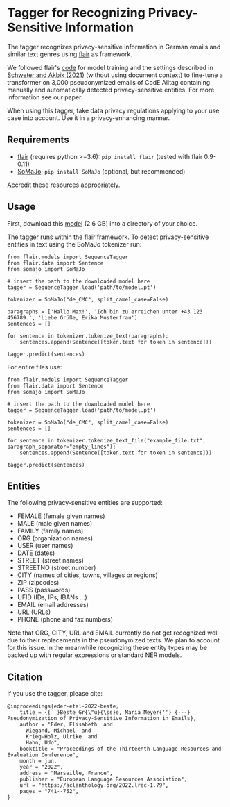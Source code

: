 # Tagger for Recognizing Privacy-Sensitive Information

The tagger recognizes privacy-sensitive information in German emails and similar text genres using [flair](https://github.com/flairNLP/flair) as framework. 

We followed flair's [code](https://github.com/flairNLP/flair/blob/master/resources/docs/TUTORIAL_7_TRAINING_A_MODEL.md#training-a-named-entity-recognition-ner-model-with-transformers) for model training and the settings described in [Schweter and Akbik (2021)](https://arxiv.org/abs/2011.06993) (without using document context) to fine-tune a transformer on 3,000 pseudonymized emails of CodE Alltag containing manually and automatically detected privacy-sensitive entities. For more information see our paper.

When using this tagger, take data privacy regulations applying to your use case into account. Use it in a privacy-enhancing manner.

## Requirements

- [flair](https://github.com/flairNLP/flair) (requires python >=3.6): `pip install flair`
  (tested with flair 0.9-0.11)
- [SoMaJo](https://github.com/tsproisl/SoMaJo): `pip install SoMaJo`
  (optional, but recommended)

Accredit these resources appropriately.

## Usage

First, download this [model](https://privacy-tagger.aau.at/model.pt) (2.6 GB) into a directory of your choice.

The tagger runs within the flair framework. 
To detect privacy-sensitive entities in text using the SoMaJo tokenizer run:

```
from flair.models import SequenceTagger
from flair.data import Sentence
from somajo import SoMaJo

# insert the path to the downloaded model here
tagger = SequenceTagger.load('path/to/model.pt')

tokenizer = SoMaJo("de_CMC", split_camel_case=False)

paragraphs = ['Hallo Max!', 'Ich bin zu erreichen unter +43 123 456789.', 'Liebe Grüße, Erika Musterfrau']
sentences = []

for sentence in tokenizer.tokenize_text(paragraphs):
    sentences.append(Sentence([token.text for token in sentence]))
    
tagger.predict(sentences)
```

For entire files use:

```
from flair.models import SequenceTagger
from flair.data import Sentence
from somajo import SoMaJo

# insert the path to the downloaded model here
tagger = SequenceTagger.load('path/to/model.pt')

tokenizer = SoMaJo("de_CMC", split_camel_case=False)
sentences = []

for sentence in tokenizer.tokenize_text_file("example_file.txt", paragraph_separator="empty_lines"):
    sentences.append(Sentence([token.text for token in sentence]))
    
tagger.predict(sentences)
```

## Entities

The following privacy-sensitive entities are supported:

- FEMALE (female given names)
- MALE (male given names)
- FAMILY (family names)
- ORG (organization names)
- USER (user names)
- DATE (dates)
- STREET (street names)
- STREETNO (street number)
- CITY (names of cities, towns, villages or regions)
- ZIP (zipcodes)
- PASS (passwords)
- UFID (IDs, IPs, IBANs ...)
- EMAIL (email addresses)
- URL (URLs)
- PHONE (phone and fax numbers)

Note that ORG, CITY, URL and EMAIL currently do not get recognized well due to their replacements in the pseudonymized texts. We plan to account for this issue. In the meanwhile recognizing these entity types may be backed up with regular expressions or standard NER models.

## Citation

If you use the tagger, please cite:

```
@inproceedings{eder-etal-2022-beste,
    title = {{``}Beste Gr{\"u}{\ss}e, Maria Meyer{''} {---} Pseudonymization of Privacy-Sensitive Information in Emails},
    author = "Eder, Elisabeth  and
      Wiegand, Michael  and
      Krieg-Holz, Ulrike  and
      Hahn, Udo",
    booktitle = "Proceedings of the Thirteenth Language Resources and Evaluation Conference",
    month = jun,
    year = "2022",
    address = "Marseille, France",
    publisher = "European Language Resources Association",
    url = "https://aclanthology.org/2022.lrec-1.79",
    pages = "741--752",
}
```
